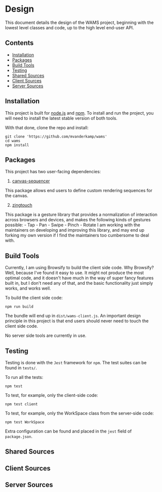 # Design

This document details the design of the WAMS project, beginning with the lowest
level classes and code, up to the high level end-user API.

## Contents

* [Installation](#installation)
* [Packages](#packages)
* [Build Tools](#build-tools)
* [Testing](#testing)
* [Shared Sources](#shared-sources)
* [Client Sources](#client-sources)
* [Server Sources](#server-sources)

## Installation

This project is built for [node.js](https://nodejs.org/en/) and
[npm](https://www.npmjs.com/). To install and run the project, you will need to
install the latest stable version of both tools.

With that done, clone the repo and install:

```shell
git clone 'https://github.com/mvanderkamp/wams'
cd wams
npm install
```

## Packages

This project has two user-facing dependencies:

1. [canvas-sequencer](https://www.npmjs.com/package/canvas-sequencer)

  This package allows end users to define custom rendering sequences for the
  canvas.

2. [zingtouch](https://github.com/zingchart/zingtouch)
  
  This package is a gesture library that provides a normalization of interaction
  across browsers and devices, and makes the following kinds of gestures
  possible:
    - Tap
    - Pan
    - Swipe
    - Pinch
    - Rotate
  I am working with the maintainers on developing and improving this library,
  and may end up forking my own version if I find the maintainers too cumbersome
  to deal with.

## Build Tools

Currently, I am using Browsify to build the client side code. Why Browsify?
Well, because I've found it easy to use. It might not produce the most optimal
code, and it doesn't have much in the way of super fancy features built in, but
I don't need any of that, and the basic functionality just simply works, and
works well.

To build the client side code:

```shell
npm run build
```

The bundle will end up in `dist/wams-client.js`. An important design principle
in this project is that end users should never need to touch the client side
code.

No server side tools are currently in use.

## Testing

Testing is done with the `Jest` framework for `npm`. The test suites can be
found in `tests/`.

To run all the tests:

```shell
npm test
```

To test, for example, only the client-side code:

```shell
npm test client
```

To test, for example, only the WorkSpace class from the server-side code:

```shell
npm test WorkSpace
```

Extra configuration can be found and placed in the `jest` field of
`package.json`. 

## Shared Sources

## Client Sources

## Server Sources




